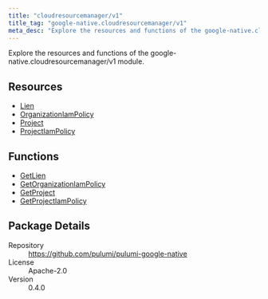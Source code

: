 ```yaml
---
title: "cloudresourcemanager/v1"
title_tag: "google-native.cloudresourcemanager/v1"
meta_desc: "Explore the resources and functions of the google-native.cloudresourcemanager/v1 module."
---
```


<!-- WARNING: this file was generated by Pulumi Docs Generator. -->
<!-- Do not edit by hand unless you're certain you know what you are doing! -->

Explore the resources and functions of the google-native.cloudresourcemanager/v1 module.

<h2 id="resources">Resources</h2>
<ul class="api">
    <li><a href="lien" title="Lien"><span class="symbol resource"></span>Lien</a></li>
    <li><a href="organizationiampolicy" title="OrganizationIamPolicy"><span class="symbol resource"></span>OrganizationIamPolicy</a></li>
    <li><a href="project" title="Project"><span class="symbol resource"></span>Project</a></li>
    <li><a href="projectiampolicy" title="ProjectIamPolicy"><span class="symbol resource"></span>ProjectIamPolicy</a></li>
</ul>

<h2 id="functions">Functions</h2>
<ul class="api">
    <li><a href="getlien" title="GetLien"><span class="symbol function"></span>GetLien</a></li>
    <li><a href="getorganizationiampolicy" title="GetOrganizationIamPolicy"><span class="symbol function"></span>GetOrganizationIamPolicy</a></li>
    <li><a href="getproject" title="GetProject"><span class="symbol function"></span>GetProject</a></li>
    <li><a href="getprojectiampolicy" title="GetProjectIamPolicy"><span class="symbol function"></span>GetProjectIamPolicy</a></li>
</ul>

<h2 id="package-details">Package Details</h2>
<dl class="package-details">
	<dt>Repository</dt>
	<dd><a href="https://github.com/pulumi/pulumi-google-native">https://github.com/pulumi/pulumi-google-native</a></dd>
	<dt>License</dt>
	<dd>Apache-2.0</dd>
	<dt>Version</dt>
	<dd>0.4.0</dd>
</dl>

